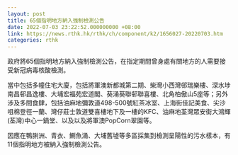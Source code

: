 ```yaml
---
layout: post
title: 65個指明地方納入強制檢測公告
date: 2022-07-03 23:22:52.000000000 +08:00
link: https://news.rthk.hk/rthk/ch/component/k2/1656027-20220703.htm
categories: rthk
---
```


政府將65個指明地方納入強制檢測公告，在指定期間曾身處有關地方的人需要接受新冠病毒核酸檢測。

當中包括多幢住宅大廈，包括將軍澳新都城第二期、柴灣小西灣邨瑞樂樓、深水埗南昌邨昌逸樓、大埔宏福苑宏道閣、葵涌葵聯邨聯喜樓、北角柏傲山5座等；另外涉及多間食肆，包括油麻地彌敦道498-500號紅茶冰室、上海街佳記美食、尖沙咀棉登徑一蘭、灣仔莊士敦道雙喜樓地下及一樓的KFC、油麻地荃灣眾安街大鴻輝(荃灣)中心一鍋堂、以及以及將軍澳PopCorn翠園等。

因應在鴨脷洲、青衣、鰂魚涌、大埔舊墟等多區採集到檢測呈陽性的污水樣本，有11個指明地方被納入強制檢測公告。
